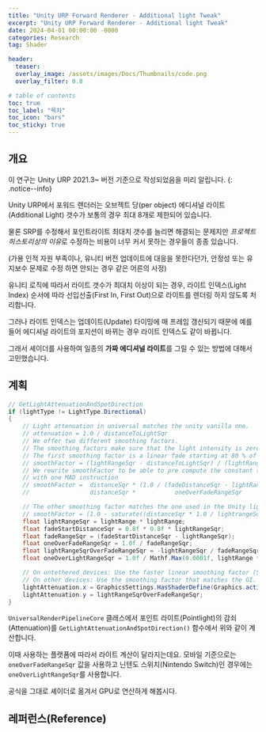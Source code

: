 ```yaml
---
title: "Unity URP Forward Renderer - Additional light Tweak"
excerpt: "Unity URP Forward Renderer - Additional light Tweak"
date: 2024-04-01 00:00:00 -0000
categories: Research
tag: Shader

header:
  teaser: 
  overlay_image: /assets/images/Docs/Thumbnails/code.png
  overlay_filter: 0.8

# table of contents
toc: true
toc_label: "목차"
toc_icon: "bars"
toc_sticky: true
---
```


## 개요

이 연구는 Unity URP 2021.3~ 버전 기준으로 작성되었음을 미리 알립니다. 
{: .notice--info}

Unity URP에서 포워드 렌더러는 오브젝트 당(per object) 에디셔널 라이트(Additional Light) 갯수가 보통의 경우 최대 ${8}$개로 제한되어 있습니다. 

물론 SRP를 수정해서 포인트라이트 최대치 갯수를 늘리면 해결되는 문제지만 *프로젝트 히스토리상의 이유*로 수정하는 비용이 너무 커서 못하는 경우들이 종종 있습니다. 

(가용 인적 자원 부족이나, 유니티 버전 업데이트에 대응을 못한다던가, 안정성 또는 유지보수 문제로 수정 하면 안되는 경우 같은 어른의 사정)

유니티 로직에 따라서 라이트 갯수가 최대치 이상이 되는 경우, 라이트 인덱스(Light Index) 순서에 따라 선입선출(First In, First Out)으로 라이트를 렌더링 하지 않도록 처리합니다.

그러나 라이트 인덱스는 업데이트(Update) 타이밍에 매 프레임 갱신되기 때문에 예를 들어 에디셔널 라이트의 포지션이 바뀌는 경우 라이트 인덱스도 같이 바뀝니다.

그래서 셰이더를 사용하여 일종의 **가짜 에디셔널 라이트**를 그릴 수 있는 방법에 대해서 고민했습니다.

## 계획

```csharp
// GetLightAttenuationAndSpotDirection
if (lightType != LightType.Directional)
{
    // Light attenuation in universal matches the unity vanilla one.
    // attenuation = 1.0 / distanceToLightSqr
    // We offer two different smoothing factors.
    // The smoothing factors make sure that the light intensity is zero at the light range limit.
    // The first smoothing factor is a linear fade starting at 80 % of the light range.
    // smoothFactor = (lightRangeSqr - distanceToLightSqr) / (lightRangeSqr - fadeStartDistanceSqr)
    // We rewrite smoothFactor to be able to pre compute the constant terms below and apply the smooth factor
    // with one MAD instruction
    // smoothFactor =  distanceSqr * (1.0 / (fadeDistanceSqr - lightRangeSqr)) + (-lightRangeSqr / (fadeDistanceSqr - lightRangeSqr)
    //                 distanceSqr *           oneOverFadeRangeSqr             +              lightRangeSqrOverFadeRangeSqr

    // The other smoothing factor matches the one used in the Unity lightmapper but is slower than the linear one.
    // smoothFactor = (1.0 - saturate((distanceSqr * 1.0 / lightrangeSqr)^2))^2
    float lightRangeSqr = lightRange * lightRange;
    float fadeStartDistanceSqr = 0.8f * 0.8f * lightRangeSqr;
    float fadeRangeSqr = (fadeStartDistanceSqr - lightRangeSqr);
    float oneOverFadeRangeSqr = 1.0f / fadeRangeSqr;
    float lightRangeSqrOverFadeRangeSqr = -lightRangeSqr / fadeRangeSqr;
    float oneOverLightRangeSqr = 1.0f / Mathf.Max(0.0001f, lightRange * lightRange);

    // On untethered devices: Use the faster linear smoothing factor (SHADER_HINT_NICE_QUALITY).
    // On other devices: Use the smoothing factor that matches the GI.
    lightAttenuation.x = GraphicsSettings.HasShaderDefine(Graphics.activeTier, BuiltinShaderDefine.SHADER_API_MOBILE) || SystemInfo.graphicsDeviceType == GraphicsDeviceType.Switch ? oneOverFadeRangeSqr : oneOverLightRangeSqr;
    lightAttenuation.y = lightRangeSqrOverFadeRangeSqr;
}
```

`UniversalRenderPipelineCore` 클래스에서 포인트 라이트(Pointlight)의 감쇠(Attenuation)를 `GetLightAttenuationAndSpotDirection()` 함수에서 위와 같이 계산합니다. 

이때 사용하는 플랫폼에 따라서 라이트 계산이 달라지는데요. 모바일 기준으로는 `oneOverFadeRangeSqr` 값을 사용하고 닌텐도 스위치(Nintendo Switch)인 경우에는 `oneOverLightRangeSqr`를 사용합니다.

공식을 그대로 셰이더로 옮겨서 GPU로 연산하게 해봅시다.

## 레퍼런스(Reference)